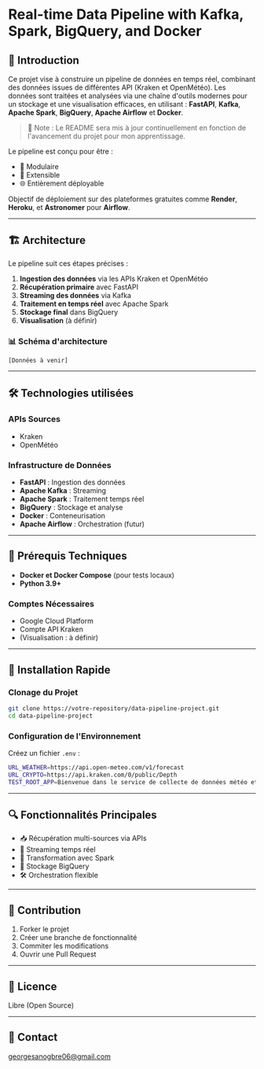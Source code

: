 # Real-time Data Pipeline with Kafka, Spark, BigQuery, and Docker

## 📖 Introduction

Ce projet vise à construire un pipeline de données en temps réel, combinant des données issues de différentes API (Kraken et OpenMétéo). Les données sont traitées et analysées via une chaîne d'outils modernes pour un stockage et une visualisation efficaces, en utilisant : **FastAPI**, **Kafka**, **Apache Spark**, **BigQuery**, **Apache Airflow** et **Docker**. 

> 🚧 Note : Le README sera mis à jour continuellement en fonction de l'avancement du projet pour mon apprentissage.

Le pipeline est conçu pour être :
- 🔬 Modulaire
- 🚀 Extensible 
- 🌐 Entièrement déployable

Objectif de déploiement sur des plateformes gratuites comme **Render**, **Heroku**, et **Astronomer** pour **Airflow**.

---

## 🏗️ Architecture

Le pipeline suit ces étapes précises :
1. **Ingestion des données** via les APIs Kraken et OpenMétéo
2. **Récupération primaire** avec FastAPI
3. **Streaming des données** via Kafka 
4. **Traitement en temps réel** avec Apache Spark
5. **Stockage final** dans BigQuery
6. **Visualisation** (à définir)

### 📊 Schéma d'architecture
```
[Données à venir]
```

---

## 🛠️ Technologies utilisées

### APIs Sources
- Kraken
- OpenMétéo

### Infrastructure de Données
- **FastAPI** : Ingestion des données
- **Apache Kafka** : Streaming 
- **Apache Spark** : Traitement temps réel
- **BigQuery** : Stockage et analyse
- **Docker** : Conteneurisation
- **Apache Airflow** : Orchestration (futur)

---

## 🔧 Prérequis Techniques

- **Docker et Docker Compose** (pour tests locaux)
- **Python 3.9+**

### Comptes Nécessaires
- Google Cloud Platform
- Compte API Kraken
- (Visualisation : à définir)

---

## 🚀 Installation Rapide

### Clonage du Projet
```bash
git clone https://votre-repository/data-pipeline-project.git
cd data-pipeline-project
```

### Configuration de l'Environnement
Créez un fichier `.env` :
```bash
URL_WEATHER=https://api.open-meteo.com/v1/forecast
URL_CRYPTO=https://api.kraken.com/0/public/Depth
TEST_ROOT_APP=Bienvenue dans le service de collecte de données météo et crypto-monnaie
```

---

## 🔍 Fonctionnalités Principales

- 📥 Récupération multi-sources via APIs 
- 🔄 Streaming temps réel
- 🔬 Transformation avec Spark
- 💾 Stockage BigQuery
- 🛠️ Orchestration flexible

---

## 🤝 Contribution

1. Forker le projet
2. Créer une branche de fonctionnalité
3. Commiter les modifications
4. Ouvrir une Pull Request

---

## 📄 Licence

Libre (Open Source)

---

## 📧 Contact

georgesanogbre06@gmail.com
